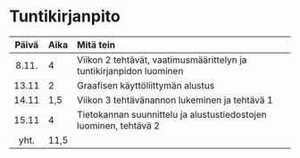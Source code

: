 # Tuntikirjanpito

| Päivä | Aika | Mitä tein |
| :----:|:-----| :-----|
| 8.11. | 4    | Viikon 2 tehtävät, vaatimusmäärittelyn ja tuntikirjanpidon luominen |
| 13.11 | 2    | Graafisen käyttöliittymän alustus |
| 14.11 | 1,5  | Viikon 3 tehtävänannon lukeminen ja tehtävä 1 |
| 15.11 | 4    | Tietokannan suunnittelu ja alustustiedostojen luominen, tehtävä 2 |
| yht.  | 11,5  | |